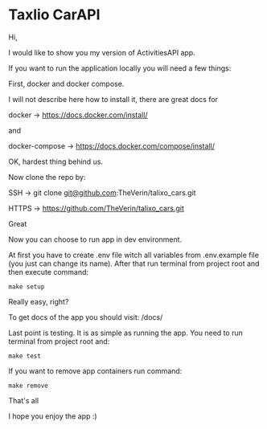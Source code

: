 # Taxlio CarAPI

Hi,

I would like to show you my version of ActivitiesAPI app.


If you want to run the application locally you will need a few things:

First, docker and docker compose.

I will not describe here how to install it, there are great docs for


docker -> https://docs.docker.com/install/

and

docker-compose -> https://docs.docker.com/compose/install/


OK, hardest thing behind us.


Now clone the repo by:

SSH -> git clone git@github.com:TheVerin/talixo_cars.git

HTTPS -> https://github.com/TheVerin/talixo_cars.git


Great


Now you can choose to run app in dev environment.

At first you have to create .env file witch all variables from .env.example file (you just can
change its name). After that run terminal from project root and then execute command:

    make setup


Really easy, right?


To get docs of the app you should visit:
/docs/


Last point is testing.
It is as simple as running the app. You need to run terminal from project root and:

    make test


If you want to remove app containers run command:

    make remove


That's all

I hope you enjoy the app :)
